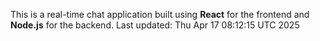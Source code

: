 This is a real-time chat application built using **React** for the frontend and **Node.js** for the backend.
Last updated: Thu Apr 17 08:12:15 UTC 2025
